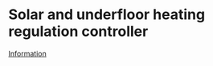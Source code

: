 Solar and underfloor heating regulation controller
===

[Information](http://lecad.si/~leon/electronics/thermo/)
